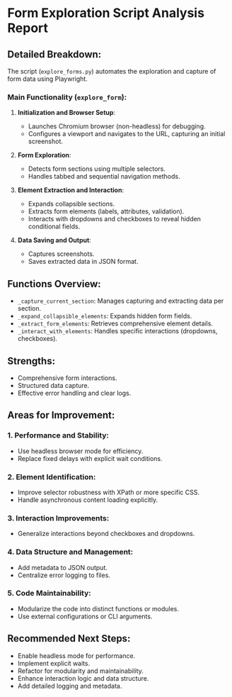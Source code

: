 
# Form Exploration Script Analysis Report

## Detailed Breakdown:

The script (`explore_forms.py`) automates the exploration and capture of form data using Playwright.

### Main Functionality (`explore_form`):

1. **Initialization and Browser Setup**:
   - Launches Chromium browser (non-headless) for debugging.
   - Configures a viewport and navigates to the URL, capturing an initial screenshot.

2. **Form Exploration**:
   - Detects form sections using multiple selectors.
   - Handles tabbed and sequential navigation methods.

3. **Element Extraction and Interaction**:
   - Expands collapsible sections.
   - Extracts form elements (labels, attributes, validation).
   - Interacts with dropdowns and checkboxes to reveal hidden conditional fields.

4. **Data Saving and Output**:
   - Captures screenshots.
   - Saves extracted data in JSON format.

## Functions Overview:

- `_capture_current_section`: Manages capturing and extracting data per section.
- `_expand_collapsible_elements`: Expands hidden form fields.
- `_extract_form_elements`: Retrieves comprehensive element details.
- `_interact_with_elements`: Handles specific interactions (dropdowns, checkboxes).

## Strengths:

- Comprehensive form interactions.
- Structured data capture.
- Effective error handling and clear logs.

## Areas for Improvement:

### 1. Performance and Stability:
- Use headless browser mode for efficiency.
- Replace fixed delays with explicit wait conditions.

### 2. Element Identification:
- Improve selector robustness with XPath or more specific CSS.
- Handle asynchronous content loading explicitly.

### 3. Interaction Improvements:
- Generalize interactions beyond checkboxes and dropdowns.

### 4. Data Structure and Management:
- Add metadata to JSON output.
- Centralize error logging to files.

### 5. Code Maintainability:
- Modularize the code into distinct functions or modules.
- Use external configurations or CLI arguments.

## Recommended Next Steps:

- Enable headless mode for performance.
- Implement explicit waits.
- Refactor for modularity and maintainability.
- Enhance interaction logic and data structure.
- Add detailed logging and metadata.
